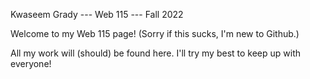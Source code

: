 Kwaseem Grady --- Web 115 --- Fall 2022

Welcome to my Web 115 page! (Sorry if this sucks, I'm new to Github.)

All my work will (should) be found here. I'll try my best to keep up with everyone!
